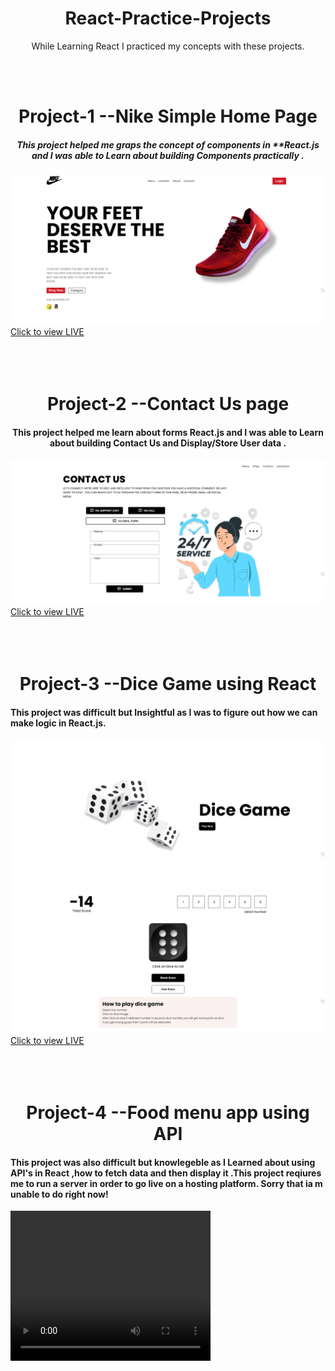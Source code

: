 <h1 align="center">React-Practice-Projects</h1>
<p align="center">While Learning React I practiced my concepts with these projects.</p>

<br>
<br>
<h1 align="center">Project-1       --Nike Simple Home Page           </h1>
<h5 align="center">This project helped me graps the concept of components in **React.js and I was able to Learn about building Components practically .</h5>
<img src="https://github.com/tayyabsul3/React-Practice-Projects/blob/main/Screenshot%20(185).png?raw=true" alt="brand-page-project-image">
<a href="https://brand-page-orpin.vercel.app/">Click to view LIVE</a>
<br>
<br>
<br>
<br>
<h1 align="center" >Project-2      --Contact Us page           </h1>
<h4 align="center">This project helped me learn about forms React.js and I was able to Learn about building Contact Us and Display/Store  User data .</h4>
<img src="https://github.com/tayyabsul3/React-Practice-Projects/blob/main/Screenshot%20(186).png?raw=true" alt="Contact-page-project-image">
<a href="https://contact-page-brown.vercel.app/">Click to view LIVE</a>
<br>
<br>
<br>
<br>

<h1 align="center">Project-3      --Dice Game using React          </h1>
<h4>This project was difficult but Insightful as I was to figure out how we can make logic in React.js. </h4>
<img src="https://github.com/tayyabsul3/React-Practice-Projects/blob/main/Screenshot%20(188).png?raw=true" alt="Dice-Game-project-image">
<img src="https://github.com/tayyabsul3/React-Practice-Projects/blob/main/Screenshot%20(187).png?raw=true" alt="Dice-Game-project-image">
<a href="https://dice-game-lilac-one.vercel.app/">Click to view LIVE</a>
<br>
<br>
<br>
<br>
<h1 align="center">Project-4      --Food menu app using API           </h1>
<h4>This project was also difficult but knowlegeble  as I Learned about using API's in React ,how to fetch data and then display it .This project reqiures me to run a server in order to go live on a hosting platform. Sorry that ia m unable to do right now!</h4>
<video width="320" height="240" controls>
  <source src="movie.mp4" type="video/mp4">
  <source src="movie.ogg" type="video/ogg">
  Your browser does not support the video tag.
</video>
<br>
<br>
<br>
<br>

